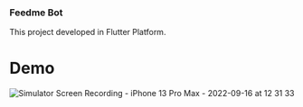 ### Feedme Bot

This project developed in Flutter Platform.

# Demo

![Simulator Screen Recording - iPhone 13 Pro Max - 2022-09-16 at 12 31 33](https://user-images.githubusercontent.com/107250392/190577018-115aa688-a55f-48a3-a272-e9976b751c47.gif)

